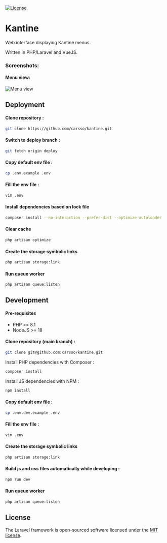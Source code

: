 [![License](https://img.shields.io/badge/License-MIT-blue.svg)](http://opensource.org/licenses/MIT)

# Kantine

Web interface displaying Kantine menus.

Written in PHP/Laravel and VueJS.

### Screenshots:

#### Menu view:
![Menu view](https://user-images.githubusercontent.com/666182/258982451-8f32fcd3-319c-4141-970e-cbe1cc04bcca.png)

## Deployment

#### Clone repository : 
```sh
git clone https://github.com/carsso/kantine.git
```

#### Switch to deploy branch :
```sh
git fetch origin deploy
```

#### Copy default env file :
```sh
cp .env.example .env
```

#### Fill the env file :
```sh
vim .env
```

#### Install dependencies based on lock file
```sh
composer install --no-interaction --prefer-dist --optimize-autoloader
```

#### Clear cache
```sh
php artisan optimize
```

#### Create the storage symbolic links
```sh
php artisan storage:link
```

#### Run queue worker
```sh
php artisan queue:listen
```

## Development

#### Pre-requisites
- PHP >= 8.1
- NodeJS >= 18

#### Clone repository (main branch) : 
```sh
git clone git@github.com:carsso/kantine.git
```

Install PHP dependencies with Composer :
```sh
composer install
```

Install JS dependencies with NPM :
```sh
npm install
```

#### Copy default env file :
```sh
cp .env.dev.example .env
```

#### Fill the env file :
```sh
vim .env
```

#### Create the storage symbolic links
```sh
php artisan storage:link
```

#### Build js and css files automatically while developing :
```sh
npm run dev
```

#### Run queue worker
```sh
php artisan queue:listen
```

## License

The Laravel framework is open-sourced software licensed under the [MIT license](https://opensource.org/licenses/MIT).
